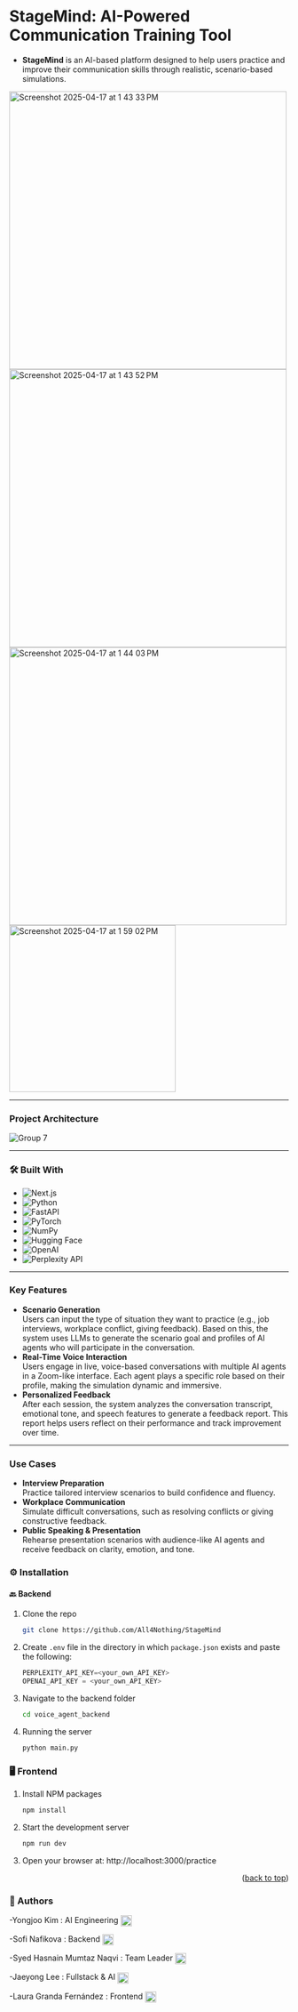 # StageMind: AI-Powered Communication Training Tool
- **StageMind** is an AI-based platform designed to help users practice and improve their communication skills through realistic, scenario-based simulations.
<img width="500" alt="Screenshot 2025-04-17 at 1 43 33 PM" src="https://github.com/user-attachments/assets/85fc2131-466b-412b-846c-f9c970a25ce6" />
<img width="500" alt="Screenshot 2025-04-17 at 1 43 52 PM" src="https://github.com/user-attachments/assets/431e5b3b-e583-4957-a167-d45396e1a77a" />
<img width="500" alt="Screenshot 2025-04-17 at 1 44 03 PM" src="https://github.com/user-attachments/assets/a67efb10-5b38-42ac-9d37-01428fb78c8d" />
<img width="300" alt="Screenshot 2025-04-17 at 1 59 02 PM" src="https://github.com/user-attachments/assets/c54bf1c7-ccb1-4f07-adc7-7fc7585331db" />

---  
### Project Architecture  
![Group 7](https://github.com/user-attachments/assets/f92f2adf-ca3b-42f2-a719-78383ac23f8e)

---
### 🛠️ Built With
* ![Next.js](https://img.shields.io/badge/Next.js-000000?style=for-the-badge&logo=next.js&logoColor=white)  
* ![Python](https://img.shields.io/badge/python-3670A0?style=for-the-badge&logo=python&logoColor=ffdd54)  
* ![FastAPI](https://img.shields.io/badge/FastAPI-005571?style=for-the-badge&logo=fastapi&logoColor=white)  
* ![PyTorch](https://img.shields.io/badge/PyTorch-ee4c2c?style=for-the-badge&logo=pytorch&logoColor=white)  
* ![NumPy](https://img.shields.io/badge/Numpy-013243?style=for-the-badge&logo=numpy&logoColor=white)  
* ![Hugging Face](https://img.shields.io/badge/HuggingFace-FFD21F?style=for-the-badge&logo=huggingface&logoColor=black)  
* ![OpenAI](https://img.shields.io/badge/OpenAI-412991?style=for-the-badge&logo=openai&logoColor=white)   
* ![Perplexity API](https://img.shields.io/badge/Perplexity%20API-000000?style=for-the-badge&logo=data:image/svg+xml;base64,PHN2ZyBmaWxsPSIjRkZGIiB2aWV3Qm94PSIwIDAgMTYgMTYiIHdpZHRoPSIxNiIgaGVpZ2h0PSIxNiIgeG1sbnM9Imh0dHA6Ly93d3cudzMu%0D%0Ab3JnLzIwMDAvc3ZnIj48Y2lyY2xlIGN4PSI4IiBjeT0iOCIgcj0iOCI+PC9jaXJjbGU+PC9zdmc+)  
---
### Key Features
- **Scenario Generation**  
Users can input the type of situation they want to practice (e.g., job interviews, workplace conflict, giving feedback).
Based on this, the system uses LLMs to generate the scenario goal and profiles of AI agents who will participate in the conversation.
- **Real-Time Voice Interaction**  
Users engage in live, voice-based conversations with multiple AI agents in a Zoom-like interface. Each agent plays a specific role based on their profile, making the simulation dynamic and immersive.
- **Personalized Feedback**  
After each session, the system analyzes the conversation transcript, emotional tone, and speech features to generate a feedback report.
This report helps users reflect on their performance and track improvement over time.
---
### Use Cases
- **Interview Preparation**  
Practice tailored interview scenarios to build confidence and fluency.
- **Workplace Communication**  
Simulate difficult conversations, such as resolving conflicts or giving constructive feedback.
- **Public Speaking & Presentation**  
Rehearse presentation scenarios with audience-like AI agents and receive feedback on clarity, emotion, and tone.

### ⚙️ Installation
#### 🔙 Backend
1. Clone the repo
   ```sh
   git clone https://github.com/All4Nothing/StageMind
   ```
2. Create `.env` file in the directory in which `package.json` exists and paste the following:
   ```js
   PERPLEXITY_API_KEY=<your_own_API_KEY>
   OPENAI_API_KEY = <your_own_API_KEY>
   ```
3. Navigate to the backend folder
   ```sh
   cd voice_agent_backend
   ```
4. Running the server
   ```sh
   python main.py
   ```
### 🖥️ Frontend
1. Install NPM packages
   ```sh
   npm install
   ```
2. Start the development server
   ```sh
   npm run dev
   ```
3. Open your browser at:  http://localhost:3000/practice
<p align="right">(<a href="#readme-top">back to top</a>)</p>

### 👥 Authors
<p align="left">
  -Yongjoo Kim : AI Engineering
<a href="https://www.linkedin.com/in/yongjoo-kim/" target="blank"><img align="center" src="https://raw.githubusercontent.com/rahuldkjain/github-profile-readme-generator/master/src/images/icons/Social/linked-in-alt.svg" alt="lauragrandaf" height="20" width="20" /></a>
</p>
<p align="left">
  -Sofi Nafikova : Backend
  <a href="https://www.linkedin.com/in/s0f1/" target="blank"><img align="center" src="https://raw.githubusercontent.com/rahuldkjain/github-profile-readme-generator/master/src/images/icons/Social/linked-in-alt.svg" alt="lauragrandaf" height="20" width="20" /></a>
</p>
<p align="left">
  -Syed Hasnain Mumtaz Naqvi : Team Leader
<a href="https://linkedin.com/in/shmn/" target="blank"><img align="center" src="https://raw.githubusercontent.com/rahuldkjain/github-profile-readme-generator/master/src/images/icons/Social/linked-in-alt.svg" alt="lauragrandaf" height="20" width="20" /></a>
</p>
<p align="left">
  -Jaeyong Lee : Fullstack & AI
<a href="https://www.linkedin.com/in/ljys/" target="blank"><img align="center" src="https://raw.githubusercontent.com/rahuldkjain/github-profile-readme-generator/master/src/images/icons/Social/linked-in-alt.svg" alt="lauragrandaf" height="20" width="20" /></a>
</p>
<p align="left">
  -Laura Granda Fernández : Frontend
  <a href="https://linkedin.com/in/lauragrandaf" target="blank"><img align="center" src="https://raw.githubusercontent.com/rahuldkjain/github-profile-readme-generator/master/src/images/icons/Social/linked-in-alt.svg" alt="lauragrandaf" height="20" width="20" /></a>
</p>
